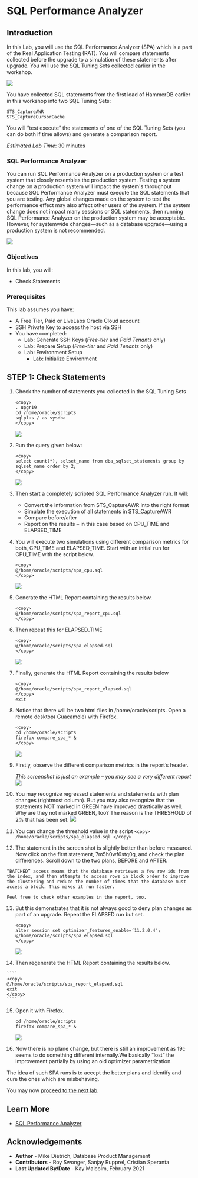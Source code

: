 # SQL Performance Analyzer

## Introduction

In this Lab, you will use the SQL Performance Analyzer (SPA) which is a part of the Real Application Testing (RAT). You will compare statements collected before the upgrade to a simulation of these statements after upgrade. You will use the SQL Tuning Sets collected earlier in the workshop.

![](./images/spa.png " ")

You have collected SQL statements from the first load of HammerDB earlier in this workshop into two SQL Tuning Sets:

    STS_CaptureAWR
    STS_CaptureCursorCache

You will “test execute” the statements of one of the SQL Tuning Sets (you can do both if time allows) and generate a comparison report.

*Estimated Lab Time*: 30 minutes

### SQL Performance Analyzer
You can run SQL Performance Analyzer on a production system or a test system that closely resembles the production system. Testing a system change on a production system will impact the system's throughput because SQL Performance Analyzer must execute the SQL statements that you are testing. Any global changes made on the system to test the performance effect may also affect other users of the system. If the system change does not impact many sessions or SQL statements, then running SQL Performance Analyzer on the production system may be acceptable. However, for systemwide changes—such as a database upgrade—using a production system is not recommended.

![](./images/spa-2.png " ")

### Objectives

In this lab, you will:
* Check Statements

### Prerequisites
This lab assumes you have:
- A Free Tier, Paid or LiveLabs Oracle Cloud account
- SSH Private Key to access the host via SSH
- You have completed:
    - Lab: Generate SSH Keys (*Free-tier* and *Paid Tenants* only)
    - Lab: Prepare Setup (*Free-tier* and *Paid Tenants* only)
    - Lab: Environment Setup
		- Lab: Initialize Environment

## **STEP 1**: Check Statements


1. Check the number of statements you collected in the SQL Tuning Sets

    ````
    <copy>
    . upgr19
    cd /home/oracle/scripts
    sqlplus / as sysdba
    </copy>
    ````
    ![](./images/sql_per_1.png " ")

2. Run the query given below:

    ````
    <copy>
    select count(*), sqlset_name from dba_sqlset_statements group by sqlset_name order by 2;
    </copy>
    ````
    ![](./images/sql_per_2.png " ")

3. Then start a completely scripted SQL Performance Analyzer run. 
   It will:
      - Convert the information from STS_CaptureAWR into the right format
      - Simulate the execution of all statements in STS_CaptureAWR
      - Compare before/after
      - Report on the results – in this case based on CPU\_TIME and ELAPSED\_TIME

4. You will execute two simulations using different comparison metrics for both, CPU\_TIME and ELAPSED\_TIME.  Start with an initial run for CPU\_TIME with the script below.

    ````
    <copy>
    @/home/oracle/scripts/spa_cpu.sql
    </copy>
    ````
    ![](./images/sql_per_3.png " ")

5. Generate the HTML Report containing the results below.

    ````
    <copy>
    @/home/oracle/scripts/spa_report_cpu.sql
    </copy>
    ````
6. Then repeat this for ELAPSED\_TIME

    ````
    <copy>
    @/home/oracle/scripts/spa_elapsed.sql
    </copy>
    ````
    ![](./images/sql_per_4.png " ")

7. Finally, generate the HTML Report containing the results below

    ````
    <copy>
    @/home/oracle/scripts/spa_report_elapsed.sql
    </copy>
    exit
    ````

8. Notice that there will be two html files in /home/oracle/scripts. Open a remote desktop( Guacamole) with Firefox.

    ````
    <copy>
    cd /home/oracle/scripts
    firefox compare_spa_* &
    </copy>
    ````
    ![](./images/sql_per_5.png " ")

9.  Firstly, observe the different comparison metrics in the report’s header.
   
    *This screenshot is just an example – you may see a very different report*
    ![](./images/sql_per_6.png " ")

10.  You may recognize regressed statements and statements with plan changes (rightmost column).  But you may also recognize that the statements NOT marked in GREEN have improved drastically as well.  Why are they not marked GREEN, too? The reason is the THRESHOLD of 2% that has been set.
    ![](./images/sql_per_9.png " ")

11.  You can change the threshold value in the script 
    ````
    <copy>
    /home/oracle/scripts/spa_elapsed.sql
    </copy>
    ````

12.  The statement in the screen shot is slightly better than before measured.  Now click on the first statement, 7m5h0wf6stq0q, and check the plan differences.  Scroll down to the two plans, BEFORE and AFTER.

    “BATCHED” access means that the database retrieves a few row ids from the index, and then attempts to access rows in block order to improve the clustering and reduce the number of times that the database must access a block. This makes it run faster.

    Feel free to check other examples in the report, too.

13. But this demonstrates that it is not always good to deny plan changes as part of an upgrade. Repeat the ELAPSED run but set.

    ````
    <copy>
    alter session set optimizer_features_enable=’11.2.0.4′;
    @/home/oracle/scripts/spa_elapsed.sql
    </copy>
    ````
    ![](./images/sql_per_7.png " ")

14.  Then regenerate the HTML Report containing the results below.

    ````
    <copy>
    @/home/oracle/scripts/spa_report_elapsed.sql
    exit
    </copy>
    ````

15. Open it with Firefox.

    ````
    cd /home/oracle/scripts
    firefox compare_spa_* &
    ````
    ![](./images/sql_per_8.png " ")

16.  Now there is no plane change, but there is still an improvement as 19c seems to do something different internally.We basically “lost” the improvement partially by using an old optimizer parametrization.

The idea of such SPA runs is to accept the better plans and identify and cure the ones which are misbehaving.

You may now [proceed to the next lab](#next).

## Learn More

* [SQL Performance Analyzer](https://docs.oracle.com/en/database/oracle/oracle-database/19/ratug/introduction-to-sql-performance-analyzer.html#GUID-860FC707-B281-4D81-8B43-1E3857194A72)

## Acknowledgements
* **Author** - Mike Dietrich, Database Product Management
* **Contributors** -  Roy Swonger, Sanjay Rupprel, Cristian Speranta
* **Last Updated By/Date** - Kay Malcolm, February 2021
